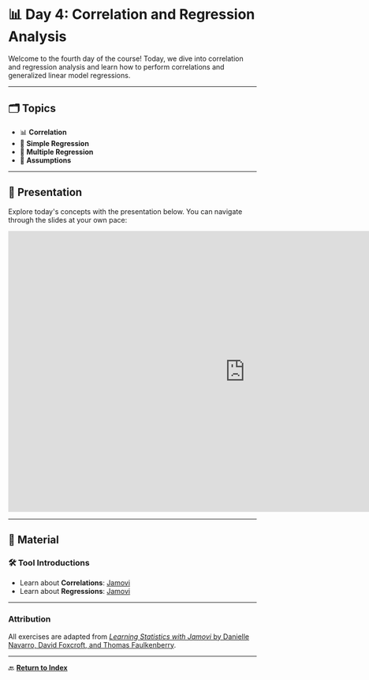 # 📊 **Day 4: Correlation and Regression Analysis**  

Welcome to the fourth day of the course! Today, we dive into correlation and regression analysis and learn how to perform correlations and generalized linear model regressions.

---

## 🗂️ **Topics**

- 📊 **Correlation**  
- 🔎 **Simple Regression**  
- 📐 **Multiple Regression**  
- 🧮 **Assumptions**  

---

## 🎥 **Presentation**

Explore today's concepts with the presentation below. You can navigate through the slides at your own pace:  

<iframe src="https://docs.google.com/presentation/d/e/2PACX-1vTrM52sto377to8vBQC-eMIRAmQFuL5buwf1vKFK7oMvQdraRLdjA31oHNJHcwMO5qW1aXGDpxhxSuM/embed?start=false&loop=false&delayms=3000" frameborder="0" width="960" height="569" allowfullscreen="true" mozallowfullscreen="true" webkitallowfullscreen="true"></iframe>

---

## 📂 **Material**

### **🛠️ Tool Introductions**  
- Learn about **Correlations**: [Jamovi](Anscombe.md)  
- Learn about **Regressions**: [Jamovi](glm.md)  

---

### **Attribution**  
All exercises are adapted from [*Learning Statistics with Jamovi* by Danielle Navarro, David Foxcroft, and Thomas Faulkenberry](https://davidfoxcroft.github.io/lsj-book/Preface.html).  

---

🔙 **[Return to Index](index.md)**  
